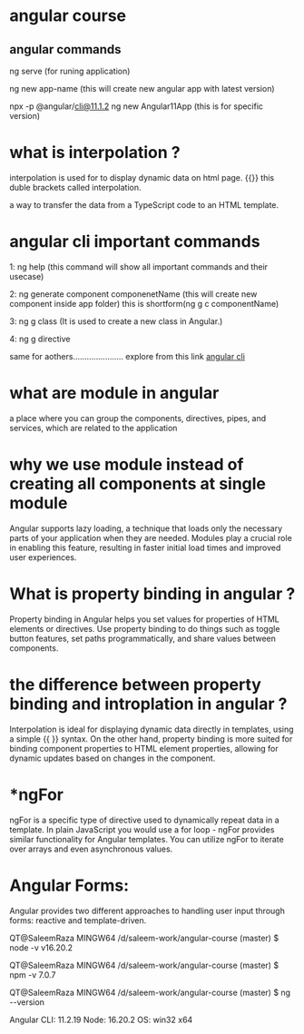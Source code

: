 # angular course 


## angular commands

ng serve (for runing application)

ng new app-name (this will create new angular app with latest version)

npx -p @angular/cli@11.1.2 ng new Angular11App (this is for specific version)



# what is interpolation ?

interpolation is used for to display dynamic data on html page. 
{{}}  this duble brackets called interpolation.

a way to transfer the data from a TypeScript code to an HTML template.


# angular cli important commands

1: ng help (this command will show all important commands and their usecase)

2: ng generate component componenetName (this will create new component inside app folder)
this is shortform(ng g c componentName)

3: ng g class <class-name> (It is used to create a new class in Angular.)

4: ng g directive <directive-name>

same for aothers...................... explore from this link [angular cli](https://angular.io/cli)


# what are module in angular

a place where you can group the components, directives, pipes, and services, which are related to the application

# why we use module instead of creating all components at single module 

Angular supports lazy loading, a technique that loads only the necessary parts of your application when they are needed. Modules play a crucial role in enabling this feature, resulting in faster initial load times and improved user experiences.


# What is property binding in angular ?

Property binding in Angular helps you set values for properties of HTML elements or directives. Use property binding to do things such as toggle button features, set paths programmatically, and share values between components.

# the difference between property binding and introplation in angular ?

Interpolation is ideal for displaying dynamic data directly in templates, using a simple {{ }} syntax. On the other hand, property binding is more suited for binding component properties to HTML element properties, allowing for dynamic updates based on changes in the component.

# *ngFor

ngFor is a specific type of directive used to dynamically repeat data in a template. In plain JavaScript you would use a for loop - ngFor provides similar functionality for Angular templates. You can utilize ngFor to iterate over arrays and even asynchronous values.

# Angular Forms:

Angular provides two different approaches to handling user input through forms: reactive and template-driven.





 QT@SaleemRaza MINGW64 /d/saleem-work/angular-course (master)
$ node -v
v16.20.2

QT@SaleemRaza MINGW64 /d/saleem-work/angular-course (master)
$ npm -v
7.0.7

QT@SaleemRaza MINGW64 /d/saleem-work/angular-course (master)
$ ng --version


Angular CLI: 11.2.19
Node: 16.20.2
OS: win32 x64
